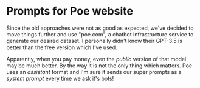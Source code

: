 # Prompts for Poe website

Since the old approaches were not as good as expected, we've decided to move things further and use "poe.com", a chatbot infrastructure service to generate our desired dataset. I personally didn't know their GPT-3.5 is better than the free version which I've used. 

Apparently, when you pay money, even the _public_ version of that model may be much better. By the way it is not the only thing which matters. Poe uses an _assistant_ format and I'm sure it sends our super prompts as a _system prompt_ every time we ask it's bots!